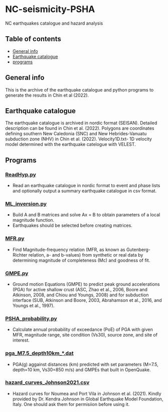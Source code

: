 # NC-seismicity-PSHA
NC earthquakes catalogue and hazard analysis
## Table of contents
* [General info](#general-info)
* [Earthquake catalogue](#earthquake-catalogue)
* [programs](#programs)
## General info
This is the archive of the earthquake catalogue and python programs to generate the results in Chin et al (2022).
## Earthquake catalogue
The earthquake catalogue is archived in nordic format (SEISAN). Detailed description can be found in Chin et al. (2022).
Polygons are coordinates defining southern New Caledonia (SNC) and New Hebrides-Vanuatu subduction zone (NHV) in Chin et al. (2022).
Velocity1D.txt- 1D velocity model determined with the earthquake catelogue with VELEST.
## Programs
### [ReadHyp.py](programs/ReadHyp.py)
* Read an earthquake catalogue in nordic format to event and phase lists and optionally output a summary earthquake catalogue in csv format.
### [ML_inversion.py](programs/ML_inversion.py)
* Build A and B matrices and solve Ax = B to obtain parameters of a local magnitude function.
* Earthquakes should be selected before creating matrices.
### [MFR.py](programs/MFR.py)
* Find Magnitude-frequency relation (MFR, as known as Gutenberg-Richter relation, a- and b-values) from synthetic or real data by determining magnitude of completeness (Mc) and goodness of fit.
### [GMPE.py](programs/GMPE.py)
* Ground motion Equations (GMPE) to predict peak ground accelerations (PGA) for active shallow crust (ASC, Zhao et al., 2006, Boore and Atkinson, 2008, and Chiou and Youngs, 2008) and for subduction interface (SUB, Atkinson and Boore, 2003, Abrahamson et al., 2016, and Youngs et al., 1997).
### [PSHA_probability.py](programs/PSHA_probability.py)
* Calculate annual probability of exceedance (PoE) of PGA with given MFR, magnitude range, site condition (Vs30), source zone, and site of interest.
### [pga_M7.5_depth10km_*.dat](programs/pga_M7.5_depth10km_*.dat)
* PGA(g) aggainst distances (km) predicted with set parameters (M=7.5, depth=10 km, Vs30=850 m/s) and GMPEs that built in OpenQuake.
### [hazard_curves_Johnson2021.csv](programs/hazard_curves_Johnson2021.csv)
* Hazard curves for Noumea and Port Vila in Johnson et al. (2021). Kindly provided by Dr. Kendra Johnson in Global Earthquake Model Foundation, Italy. One should ask them for permisiion before using it.
